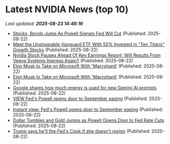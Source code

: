 # Latest NVIDIA News (top 10)
_Last updated: **2025-08-23 14:46:16**_

- [Stocks, Bonds Jump As Powell Signals Fed Will Cut](https://www.ndtvprofit.com/markets/stocks-bonds-jump-as-powell-signals-fed-will-cut-markets-wrap) (Published: 2025-08-22)
- [Meet the Unstoppable Vanguard ETF With 55% Invested in "Ten Titans" Growth Stocks](https://biztoc.com/x/86f9b44a551511d4) (Published: 2025-08-22)
- [Nvidia Stock Pauses Ahead Of Key Earnings Report; Will Results From Veeva Systems Impress Again?](https://biztoc.com/x/bd93ed7b68618408) (Published: 2025-08-22)
- [Elon Musk to Take on Microsoft With 'Macrohard'](https://uk.pcmag.com/ai/159686/elon-musk-to-take-on-microsoft-with-macrohard) (Published: 2025-08-22)
- [Elon Musk to Take on Microsoft With 'Macrohard'](https://me.pcmag.com/en/ai/31821/elon-musk-to-take-on-microsoft-with-macrohard) (Published: 2025-08-22)
- [Google shares how much energy is used for new Gemini AI prompts](https://biztoc.com/x/a621c3a358f1d7d7) (Published: 2025-08-22)
- [VIEW Fed's Powell opens door to September easing](https://biztoc.com/x/c5c2c60c01959260) (Published: 2025-08-22)
- [Instant view: Fed's Powell opens door to September easing](https://biztoc.com/x/60fc7028b718cfdb) (Published: 2025-08-22)
- [Dollar Tumbles and Gold Jumps as Powell Opens Door to Fed Rate Cuts](https://biztoc.com/x/603ee96e2069b36a) (Published: 2025-08-22)
- [Trump says he'll fire Fed's Cook if she doesn't resign](https://biztoc.com/x/48f893c357de2c2d) (Published: 2025-08-22)
